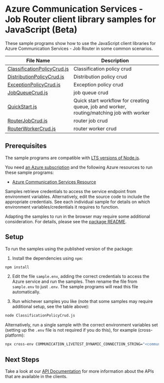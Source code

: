 # Azure Communication Services - Job Router client library samples for JavaScript (Beta)

These sample programs show how to use the JavaScript client libraries for Azure Communication Services - Job Router in some common scenarios.

| **File Name**                                           | **Description**                                                                           |
| ------------------------------------------------------- | ----------------------------------------------------------------------------------------- |
| [ClassificationPolicyCrud.js][classificationpolicycrud] | Classification policy crud                                                                |
| [DistributionPolicyCrud.js][distributionpolicycrud]     | Distribution policy crud                                                                  |
| [ExceptionPolicyCrud.js][exceptionpolicycrud]           | Exception policy crud                                                                     |
| [JobQueueCrud.js][jobqueuecrud]                         | job queue crud                                                                            |
| [QuickStart.js][quickstart]                             | Quick start workflow for creating queue, job and worker, routing/matching job with worker |
| [RouterJobCrud.js][routerjobcrud]                       | router job crud                                                                           |
| [RouterWorkerCrud.js][routerworkercrud]                 | router worker crud                                                                        |

## Prerequisites

The sample programs are compatible with [LTS versions of Node.js](https://nodejs.org/about/releases/).

You need [an Azure subscription][freesub] and the following Azure resources to run these sample programs:

- [Azure Communication Services Resource][createinstance_azurecommunicationservicesresource]

Samples retrieve credentials to access the service endpoint from environment variables. Alternatively, edit the source code to include the appropriate credentials. See each individual sample for details on which environment variables/credentials it requires to function.

Adapting the samples to run in the browser may require some additional consideration. For details, please see the [package README][package].

## Setup

To run the samples using the published version of the package:

1. Install the dependencies using `npm`:

```bash
npm install
```

2. Edit the file `sample.env`, adding the correct credentials to access the Azure service and run the samples. Then rename the file from `sample.env` to just `.env`. The sample programs will read this file automatically.

3. Run whichever samples you like (note that some samples may require additional setup, see the table above):

```bash
node ClassificationPolicyCrud.js
```

Alternatively, run a single sample with the correct environment variables set (setting up the `.env` file is not required if you do this), for example (cross-platform):

```bash
npx cross-env COMMUNICATION_LIVETEST_DYNAMIC_CONNECTION_STRING="<communication livetest dynamic connection string>" node ClassificationPolicyCrud.js
```

## Next Steps

Take a look at our [API Documentation][apiref] for more information about the APIs that are available in the clients.

[classificationpolicycrud]: https://github.com/Azure/azure-sdk-for-js/blob/main/sdk/communication/communication-jobrouter/samples/v1-beta/javascript/ClassificationPolicyCrud.js
[distributionpolicycrud]: https://github.com/Azure/azure-sdk-for-js/blob/main/sdk/communication/communication-jobrouter/samples/v1-beta/javascript/DistributionPolicyCrud.js
[exceptionpolicycrud]: https://github.com/Azure/azure-sdk-for-js/blob/main/sdk/communication/communication-jobrouter/samples/v1-beta/javascript/ExceptionPolicyCrud.js
[jobqueuecrud]: https://github.com/Azure/azure-sdk-for-js/blob/main/sdk/communication/communication-jobrouter/samples/v1-beta/javascript/JobQueueCrud.js
[quickstart]: https://github.com/Azure/azure-sdk-for-js/blob/main/sdk/communication/communication-jobrouter/samples/v1-beta/javascript/QuickStart.js
[routerjobcrud]: https://github.com/Azure/azure-sdk-for-js/blob/main/sdk/communication/communication-jobrouter/samples/v1-beta/javascript/RouterJobCrud.js
[routerworkercrud]: https://github.com/Azure/azure-sdk-for-js/blob/main/sdk/communication/communication-jobrouter/samples/v1-beta/javascript/RouterWorkerCrud.js
[apiref]: https://docs.microsoft.com/javascript/api/@azure/communication-jobrouter
[freesub]: https://azure.microsoft.com/free/
[createinstance_azurecommunicationservicesresource]: https://docs.microsoft.com/azure/communication-services/quickstarts/create-communication-resource
[package]: https://github.com/Azure/azure-sdk-for-js/tree/main/sdk/communication/communication-jobrouter/README.md
